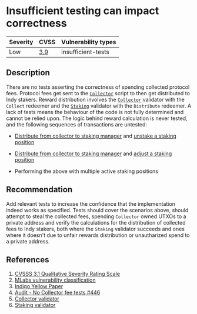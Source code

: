 # Insufficient testing can impact correctness

| Severity | CVSS | Vulnerability types |
| -- | -- | -- |
| Low | [3.9](https://nvd.nist.gov/vuln-metrics/cvss/v3-calculator?vector=AV:N/AC:H/PR:N/UI:N/S:C/C:N/I:L/A:N/E:U/RL:O/RC:U/CR:H/IR:H/AR:M/MAV:X/MAC:X/MPR:X/MUI:X/MS:X/MC:N/MI:L/MA:N&version=3.1) | insufficient-tests |

## Description

There are no tests asserting the correctness of spending collected protocol fees. Protocol fees get sent to the [`Collector`](https://github.com/IndigoProtocol/smart-contracts/blob/c2748d1c03d089fcf913d31ace378a4920e909bd/src/Indigo/Contracts/Collector/OnChain.hs#L30) script to then get distributed to Indy stakers. Reward distribution involves the [`Collector`](https://github.com/IndigoProtocol/smart-contracts/blob/c2748d1c03d089fcf913d31ace378a4920e909bd/src/Indigo/Contracts/Collector/OnChain.hs#L30) validator with the `Collect` redeemer and the [`Staking`](https://github.com/IndigoProtocol/smart-contracts/blob/c2748d1c03d089fcf913d31ace378a4920e909bd/src/Indigo/Contracts/Staking/OnChain.hs#L49) validator with the `Distribute` redeemer. A lack of tests means the behaviour of the code is not fully determined and cannot be relied upon. The logic behind reward calculation is never tested, and the following sequences of transactions are untested:

- [Distribute from collector to staking manager](https://github.com/IndigoProtocol/smart-contracts/blob/532d8cb96e81955a812d823417b742c4f6415f4a/src/Indigo/Contracts/Staking/OnChain.hs#L170 "distribute validator") and [unstake a staking position](https://github.com/IndigoProtocol/smart-contracts/blob/532d8cb96e81955a812d823417b742c4f6415f4a/src/Indigo/Contracts/Staking/OnChain.hs#L322 "unstake validator")

- [Distribute from collector to staking manager](https://github.com/IndigoProtocol/smart-contracts/blob/532d8cb96e81955a812d823417b742c4f6415f4a/src/Indigo/Contracts/Staking/OnChain.hs#L170 "distribute validator") and [adjust a staking position](https://github.com/IndigoProtocol/smart-contracts/blob/532d8cb96e81955a812d823417b742c4f6415f4a/src/Indigo/Contracts/Staking/OnChain.hs#L240 "adjust validator")

- Performing the above with multiple active staking positions

## Recommendation

Add relevant tests to increase the confidence that the implementation indeed works as specified. Tests should cover the scenarios above, should attempt to steal the collected fees, spending `Collector` owned UTXOs to a private address and verify the calculations for the distribution of collected fees to Indy stakers, both where the `Staking` validator succeeds and ones where it doesn't due to unfair rewards distribution or unautharized spend to a private address.

## References

1. [CVSSS 3.1 Qualitative Severity Rating Scale](https://www.first.org/cvss/v3.1/specification-document)
2. [MLabs vulnerability classification](https://www.notion.so/Vulnerability-Types-ad39253c84ce443a82b835d94d765ba2)
3. [Indigo Yellow Paper](https://indigoprotocol.io/wp-content/uploads/2022/01/yellowpaper.pdf)
4. [Audit - No Collector fee tests #446](https://github.com/IndigoProtocol/smart-contracts/pull/446)
5. [Collector validator](https://github.com/IndigoProtocol/smart-contracts/blob/c2748d1c03d089fcf913d31ace378a4920e909bd/src/Indigo/Contracts/Collector/OnChain.hs#L30)
6. [Staking validator](https://github.com/IndigoProtocol/smart-contracts/blob/c2748d1c03d089fcf913d31ace378a4920e909bd/src/Indigo/Contracts/Staking/OnChain.hs#L49)
